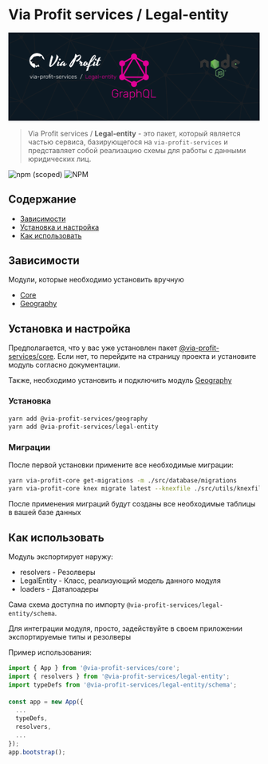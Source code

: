 # Via Profit services / Legal-entity

![via-profit-services-cover](./assets/via-profit-services-cover.png)

> Via Profit services / **Legal-entity** - это пакет, который является частью сервиса, базирующегося на `via-profit-services` и представляет собой реализацию схемы для работы с данными юридических лиц.

![npm (scoped)](https://img.shields.io/npm/v/@via-profit-services/legal-entity?color=blue)
![NPM](https://img.shields.io/npm/l/@via-profit-services/legal-entity?color=blue)


## Содержание

- [Зависимости](#dependencies)
- [Установка и настройка](#setup)
- [Как использовать](#how-to-use)


## <a name="dependencies"></a> Зависимости

Модули, которые необходимо установить вручную

 - [Core](https://github.com/via-profit-services/core)
 - [Geography](https://github.com/via-profit-services/geography)


## <a name="setup"></a> Установка и настройка

Предполагается, что у вас уже установлен пакет [@via-profit-services/core](https://github.com/via-profit-services/core). Если нет, то перейдите на страницу проекта и установите модуль согласно документации.

Также, необходимо установить и подключить модуль [Geography](https://github.com/via-profit-services/geography)


### Установка

```bash
yarn add @via-profit-services/geography
yarn add @via-profit-services/legal-entity
```
### Миграции

После первой установки примените все необходимые миграции:

```bash
yarn via-profit-core get-migrations -m ./src/database/migrations
yarn via-profit-core knex migrate latest --knexfile ./src/utils/knexfile.ts
```

После применения миграций будут созданы все необходимые таблицы в вашей базе данных


## <a name="how-to-use"></a> Как использовать

Модуль экспортирует наружу:
 - resolvers - Резолверы
 - LegalEntity - Класс, реализующий модель данного модуля
 - loaders - Даталоадеры

Сама схема доступна по импорту `@via-profit-services/legal-entity/schema`.

Для интеграции модуля, просто, задействуйте в своем приложении экспортируемые типы и резолверы

Пример использования:

```ts
import { App } from '@via-profit-services/core';
import { resolvers } from '@via-profit-services/legal-entity';
import typeDefs from '@via-profit-services/legal-entity/schema';

const app = new App({
  ...
  typeDefs,
  resolvers,
  ...
});
app.bootstrap();

```
